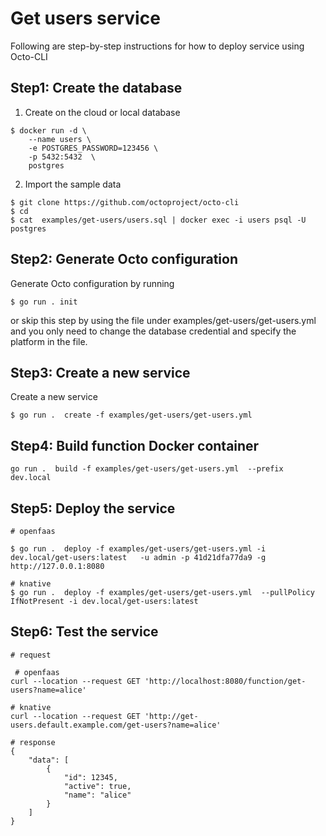 # Get users service

Following are step-by-step instructions for how to deploy service using Octo-CLI


## Step1: Create the database

1. Create on the cloud or local database 
```
$ docker run -d \
    --name users \
    -e POSTGRES_PASSWORD=123456 \
    -p 5432:5432  \
    postgres
```

2. Import the sample data 
```
$ git clone https://github.com/octoproject/octo-cli
$ cd    
$ cat  examples/get-users/users.sql | docker exec -i users psql -U postgres 
 ```

## Step2: Generate Octo configuration
 Generate Octo configuration by running
   ```
$ go run . init 
 ```
or skip this step by using the file under examples/get-users/get-users.yml and you only need to change the database credential and specify the platform in the file.

## Step3:  Create a new service

Create a new service
 ``` 
 $ go run .  create -f examples/get-users/get-users.yml 
 ```

 ## Step4:  Build function Docker container

```
go run .  build -f examples/get-users/get-users.yml  --prefix dev.local
 ```

 ## Step5:  Deploy the service
 ```
 # openfaas

$ go run .  deploy -f examples/get-users/get-users.yml -i dev.local/get-users:latest   -u admin -p 41d21dfa77da9 -g http://127.0.0.1:8080

# knative
$ go run .  deploy -f examples/get-users/get-users.yml  --pullPolicy IfNotPresent -i dev.local/get-users:latest 
 ```

## Step6: Test  the service
```
# request 

 # openfaas
curl --location --request GET 'http://localhost:8080/function/get-users?name=alice'

# knative
curl --location --request GET 'http://get-users.default.example.com/get-users?name=alice'

# response 
{
    "data": [
        {
            "id": 12345,
            "active": true,
            "name": "alice"
        }
    ]
}
```
